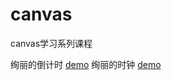 # canvas
canvas学习系列课程

绚丽的倒计时 [demo](http://igeek.wang/canvas/countdown/)
绚丽的时钟 [demo](http://igeek.wang/canvas/clock/)
